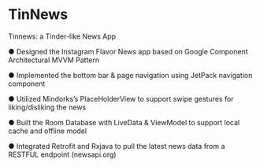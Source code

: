 # TinNews

Tinnews: a Tinder-like News App 

● Designed the Instagram Flavor News app based on Google Component Architectural MVVM Pattern

● Implemented the bottom bar & page navigation using JetPack navigation component 

● Utilized Mindorks’s PlaceHolderView to support swipe gestures for liking/disliking the news

● Built the Room Database with LiveData & ViewModel to support local cache and offline model

● Integrated Retrofit and Rxjava to pull the latest news data from a RESTFUL endpoint  (newsapi.org) 
